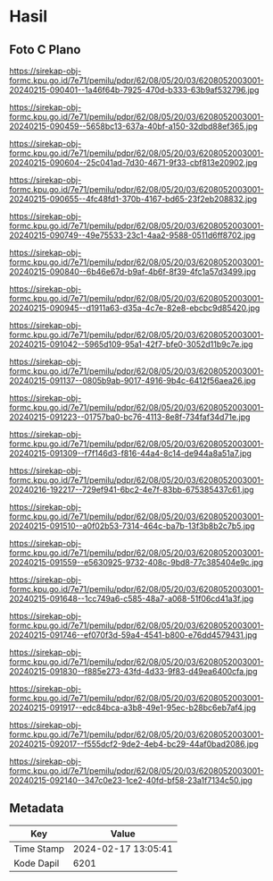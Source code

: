 # Hasil

## Foto C Plano

https://sirekap-obj-formc.kpu.go.id/7e71/pemilu/pdpr/62/08/05/20/03/6208052003001-20240215-090401--1a46f64b-7925-470d-b333-63b9af532796.jpg

https://sirekap-obj-formc.kpu.go.id/7e71/pemilu/pdpr/62/08/05/20/03/6208052003001-20240215-090459--5658bc13-637a-40bf-a150-32dbd88ef365.jpg

https://sirekap-obj-formc.kpu.go.id/7e71/pemilu/pdpr/62/08/05/20/03/6208052003001-20240215-090604--25c041ad-7d30-4671-9f33-cbf813e20902.jpg

https://sirekap-obj-formc.kpu.go.id/7e71/pemilu/pdpr/62/08/05/20/03/6208052003001-20240215-090655--4fc48fd1-370b-4167-bd65-23f2eb208832.jpg

https://sirekap-obj-formc.kpu.go.id/7e71/pemilu/pdpr/62/08/05/20/03/6208052003001-20240215-090749--49e75533-23c1-4aa2-9588-0511d6ff8702.jpg

https://sirekap-obj-formc.kpu.go.id/7e71/pemilu/pdpr/62/08/05/20/03/6208052003001-20240215-090840--6b46e67d-b9af-4b6f-8f39-4fc1a57d3499.jpg

https://sirekap-obj-formc.kpu.go.id/7e71/pemilu/pdpr/62/08/05/20/03/6208052003001-20240215-090945--d1911a63-d35a-4c7e-82e8-ebcbc9d85420.jpg

https://sirekap-obj-formc.kpu.go.id/7e71/pemilu/pdpr/62/08/05/20/03/6208052003001-20240215-091042--5965d109-95a1-42f7-bfe0-3052d11b9c7e.jpg

https://sirekap-obj-formc.kpu.go.id/7e71/pemilu/pdpr/62/08/05/20/03/6208052003001-20240215-091137--0805b9ab-9017-4916-9b4c-6412f56aea26.jpg

https://sirekap-obj-formc.kpu.go.id/7e71/pemilu/pdpr/62/08/05/20/03/6208052003001-20240215-091223--01757ba0-bc76-4113-8e8f-734faf34d71e.jpg

https://sirekap-obj-formc.kpu.go.id/7e71/pemilu/pdpr/62/08/05/20/03/6208052003001-20240215-091309--f7f146d3-f816-44a4-8c14-de944a8a51a7.jpg

https://sirekap-obj-formc.kpu.go.id/7e71/pemilu/pdpr/62/08/05/20/03/6208052003001-20240216-192217--729ef941-6bc2-4e7f-83bb-675385437c61.jpg

https://sirekap-obj-formc.kpu.go.id/7e71/pemilu/pdpr/62/08/05/20/03/6208052003001-20240215-091510--a0f02b53-7314-464c-ba7b-13f3b8b2c7b5.jpg

https://sirekap-obj-formc.kpu.go.id/7e71/pemilu/pdpr/62/08/05/20/03/6208052003001-20240215-091559--e5630925-9732-408c-9bd8-77c385404e9c.jpg

https://sirekap-obj-formc.kpu.go.id/7e71/pemilu/pdpr/62/08/05/20/03/6208052003001-20240215-091648--1cc749a6-c585-48a7-a068-51f06cd41a3f.jpg

https://sirekap-obj-formc.kpu.go.id/7e71/pemilu/pdpr/62/08/05/20/03/6208052003001-20240215-091746--ef070f3d-59a4-4541-b800-e76dd4579431.jpg

https://sirekap-obj-formc.kpu.go.id/7e71/pemilu/pdpr/62/08/05/20/03/6208052003001-20240215-091830--f885e273-43fd-4d33-9f83-d49ea6400cfa.jpg

https://sirekap-obj-formc.kpu.go.id/7e71/pemilu/pdpr/62/08/05/20/03/6208052003001-20240215-091917--edc84bca-a3b8-49e1-95ec-b28bc6eb7af4.jpg

https://sirekap-obj-formc.kpu.go.id/7e71/pemilu/pdpr/62/08/05/20/03/6208052003001-20240215-092017--f555dcf2-9de2-4eb4-bc29-44af0bad2086.jpg

https://sirekap-obj-formc.kpu.go.id/7e71/pemilu/pdpr/62/08/05/20/03/6208052003001-20240215-092140--347c0e23-1ce2-40fd-bf58-23a1f7134c50.jpg


## Metadata

| Key        | Value               |
| ---------- | ------------------- |
| Time Stamp | 2024-02-17 13:05:41 |
| Kode Dapil | 6201                |




